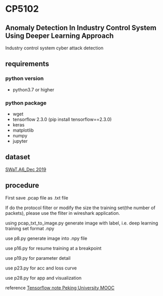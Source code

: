 # CP5102
## Anomaly Detection In Industry Control System Using Deeper Learning Approach
Industry control system cyber attack detection

## requirements
### python version
- python3.7 or higher

### python package
- wget
- tensorflow 2.3.0 (pip install tensorflow==2.3.0)
- keras
- matplotlib
- numpy
- jupyter

## dataset
[SWaT.A6_Dec 2019](https://itrust.sutd.edu.sg/itrust-labs_datasets/dataset_info/)

## procedure
First save .pcap file as .txt file

If do the protocol filter or modify the size the training set(the number of packets), please use the fliter in wireshark application.

using pcap_txt_to_image.py generate image with label, i.e. deep learning training set format .npy

use p8.py generate image into .npy file

use p16.py for resume training at a breakpoint

use p19.py for parameter detail

use p23.py for acc and loss curve

use p28.py for app and visualization

reference [Tensorflow note Peking University MOOC](https://github.com/cj0012/AI-Practice-Tensorflow-Notes)
